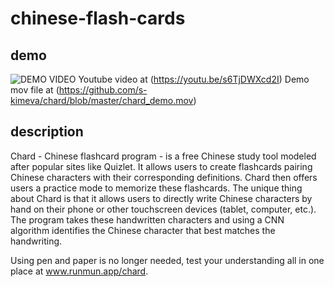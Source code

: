 # chinese-flash-cards

## demo
![DEMO VIDEO](https://github.com/s-kimeva/chard/blob/master/chard_demo_1.gif)
Youtube video at (https://youtu.be/s6TjDWXcd2I)
Demo mov file at (https://github.com/s-kimeva/chard/blob/master/chard_demo.mov)

## description
Chard - Chinese flashcard program - is a free Chinese study tool modeled after popular sites like Quizlet. 
It allows users to create flashcards pairing Chinese characters with their corresponding definitions. Chard then offers users a practice mode to memorize these flashcards. The unique thing about Chard is that it allows users to directly write Chinese characters by hand on their phone or other touchscreen devices (tablet, computer, etc.). The program takes these handwritten characters and using a CNN algorithm identifies the Chinese character that best matches the handwriting. 

Using pen and paper is no longer needed, test your understanding all in one place at www.runmun.app/chard.
